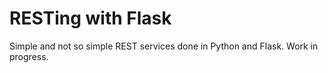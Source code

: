 # RESTing with Flask

Simple and not so simple REST services done in Python and Flask.
Work in progress.
